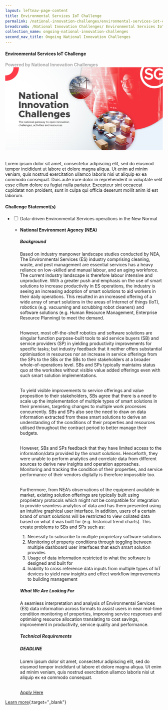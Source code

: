 ```yaml
---
layout: leftnav-page-content
title: Environmental Services IoT Challenge
permalink: /national-innovation-challenges/environmental-services-iot-challenge
breadcrumb: /National Innovation Challenges/ Environmental Services IoT Challenge
collection_name: ongoing-national-innovation-challenges
second_nav_title: Ongoing National Innovation Challenges
---
```


#### Environmental Services IoT Challenge

<font color="#a9a9a9"><b>Powered by National Innovation Challenges</b></font>
[![3](/images/NIC-banner-1200x630.jpg)](https://www.openinnovationnetwork.sg/national-innovation-challenges/)

<br>
Lorem ipsum dolor sit amet, consectetur adipiscing elit, sed do eiusmod tempor incididunt ut labore et dolore magna aliqua. Ut enim ad minim veniam, quis nostrud exercitation ullamco laboris nisi ut aliquip ex ea commodo consequat. Duis aute irure dolor in reprehenderit in voluptate velit esse cillum dolore eu fugiat nulla pariatur. Excepteur sint occaecat cupidatat non proident, sunt in culpa qui officia deserunt mollit anim id est laborum.

<div id="wrapper">
    <h4> Challenge Statement(s) </h4>
<ul>
    <!-- start of drop down box 1 -->
  <li>
    <input type="checkbox" id="list-item-1">
    <label for="list-item-1">Data-driven Environmental Services operations in the New Normal</label>
      <ul>
        <li><b><h4>National Environment Agency (NEA)</h4></b>
        <h5>Background</h5>
          Based on industry manpower landscape studies conducted by NEA, The Environmental Services (ES) industry comprising cleaning, waste, and pest management are essential services has a heavy reliance on low-skilled and manual labour, and an aging workforce. The current industry landscape is therefore labour intensive and unproductive. With a greater push and emphasis on the use of smart solutions to increase productivity in ES operations, the industry is seeing an increasing adoption of smart solutions to aid workers in their daily operations. This resulted in an increased offering of a wide array of smart solutions in the areas of Internet of things (IoT), robotics (e.g. vacuuming and scrubbing robot cleaners) and software solutions (e.g. Human Resource Management, Enterprise Resource Planning) to meet the demand. <br><br>

However, most off-the-shelf robotics and software solutions are singular function purpose-built tools to aid service buyers (SB) and service providers (SP) in yielding productivity improvements for specific tasks; but industry feedback that it neither offers substantial optimisation in resources nor an increase in service offerings from the SPs to the SBs or the SBs to their stakeholders at a broader whole-of-operations level. SBs and SPs typically maintains status quo at the worksites without visible value added offerings even with such smart solution implementations.  <br><br>

To yield visible improvements to service offerings and value proposition to their stakeholders, SBs agree that there is a need to scale up the implementation of multiple types of smart solutions in their premises, targeting changes to multiple work processes concurrently. SBs and SPs also see the need to draw on data information extracted from these smart solutions to derive an understanding of the conditions of their properties and resources utilised throughout the contract period to better manage their budgets. <br><br>

However, SBs and SPs feedback that they have limited access to the information/data provided by the smart solutions. Henceforth, they were unable to perform analytics and correlate data from different sources to derive new insights and operation approaches. Monitoring and tracking the condition of their properties, and service performance of their vendors digitally is therefore impossible too.<br><br>
 
Furthermore, from NEA’s observations of the equipment available in market, existing solution offerings are typically built using proprietary protocols which might not be compatible for integration to provide seamless analytics of data and has them presented using an intuitive graphical user interface. In addition, users of a certain brand of smart solutions will be restricted to view collated data based on what it was built for (e.g. historical trend charts).  This create problems to SBs and SPs such as:<br>
1.	Necessity to subscribe to multiple proprietary software solutions<br>
2.	Monitoring of property conditions through toggling between multiple dashboard user interfaces that each smart solution provides <br>
3.	Usage of data information restricted to what the software is designed and built for<br>
4.	Inability to cross reference data inputs from multiple types of IoT devices to yield new insights and effect workflow improvements to building management   <br>     

<h5>What We Are Looking For</h5>
A seamless interpretation and analysis of Environmental Services (ES) data information across formats to assist users in near real-time condition monitoring of properties, improving service responses and optimising resource allocation translating to cost savings, improvement in productivity, service quality and performance.

<h5>Technical Requirements</h5>
<Attach Document here>

<h5>DEADLINE</h5>
Lorem ipsum dolor sit amet, consectetur adipiscing elit, sed do eiusmod tempor incididunt ut labore et dolore magna aliqua. Ut enim ad minim veniam, quis nostrud exercitation ullamco laboris nisi ut aliquip ex ea commodo consequat.<br><br>

<a href="https://www.openinnovationnetwork.sg/national-innovation-challenges/" target="_blank" >Apply Here</a>
        </li>
      </ul>
    </li>
  
<!-- end of drop down box 3-->

</ul>
</div>

[Learn more](https://www.openinnovationnetwork.sg/national-innovation-challenges/){:target="_blank"}

